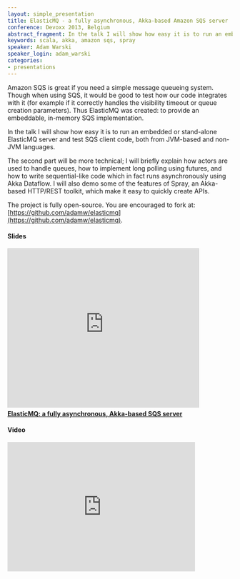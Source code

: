 ```yaml
---
layout: simple_presentation
title: ElasticMQ - a fully asynchronous, Akka-based Amazon SQS server
conference: Devoxx 2013, Belgium
abstract_fragment: In the talk I will show how easy it is to run an embedded or stand-alone ElasticMQ server and test SQS client code, both from JVM-based and non-JVM languages.
keywords: scala, akka, amazon sqs, spray
speaker: Adam Warski
speaker_login: adam_warski
categories:
- presentations
---
```


Amazon SQS is great if you need a simple message queueing system. Though when using SQS, it would be good
to test how our code integrates with it (for example if it correctly handles the visibility timeout or
queue creation parameters). Thus ElasticMQ was created: to provide an embeddable, in-memory SQS implementation.

In the talk I will show how easy it is to run an embedded or stand-alone ElasticMQ server and test SQS client code,
both from JVM-based and non-JVM languages.

The second part will be more technical; I will briefly explain how actors are used to handle queues, how to implement
long polling using futures, and how to write sequential-like code which in fact runs asynchronously using Akka Dataflow.
I will also demo some of the features of Spray, an Akka-based HTTP/REST toolkit, which make it easy to quickly create APIs.

The project is fully open-source. You are encouraged to fork at: [https://github.com/adamw/elasticmq](https://github.com/adamw/elasticmq).

<h4>Slides</h4>
<iframe src="https://www.slideshare.net/slideshow/embed_code/28292398?rel=0" width="427" height="356" frameborder="0" marginwidth="0" marginheight="0" scrolling="no" style="border:1px solid #CCC;border-width:1px 1px 0;margin-bottom:5px" allowfullscreen> </iframe> <div style="margin-bottom:5px"> <strong> <a href="https://www.slideshare.net/adamw1pl/elasticmq-a-fully-asynchronous-akkabased-sqs-server" title="ElasticMQ: a fully asynchronous, Akka-based SQS server" target="_blank">ElasticMQ: a fully asynchronous, Akka-based SQS server</a> </strong> </div>

<h4>Video</h4>
<iframe type="text/html" width="420" height="290" mozallowfullscreen="true" webkitallowfullscreen="true" src="https://parleys.com/share.html#play/52a5a081e4b0e619540cc47a" frameborder="0">&lt;br /&gt;</iframe>
